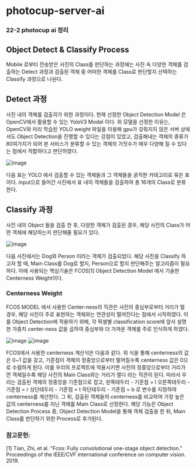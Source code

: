 # photocup-server-ai
### 22-2 photocup ai 정리
## Object Detect & Classify Process
Mobile 로부터 전송받은 사진의 Class를 판단하는 과정에는 사진 속 다양한 객체를 검출하는 Detect 과정과 검출된 객체 중 어떠한 객체를 Class로 판단할지 선택하는
Classify 과정으로 나뉜다.
## Detect 과정
사진 내의 객체를 검출히가 위한 과정이다. 현재 선정한 Object Detection Model 은 OpenCV에서 활용할 수 있는 YoloV3 Model 이다. 위 모델을 선정한 이유는, OpenCV와
미리 학습된 YOLO weight 파일을 이용해 gpu가 갖춰지지 않은 서버 상에서도 Object Detection을 진행할 수 있다는 강점이 있었고, 검출해내는 객체의 종류가 80여가지가 
되어 본 서비스가 분류할 수 있는 객체의 가짓수가 매우 다양해 질 수 있다는 점에서 적합하다고 판단하였다.

![image](https://user-images.githubusercontent.com/39343594/231322329-6ff6f5c8-b55b-4f70-97fe-61501300f3de.png)

다음 표는 YOLO 에서 검출할 수 있는 객체들과 그 객체들을 굵직한 카테고리로 묶은 표이다. input으로 들어간 사진에서 표 내의 객체들을 검출하여 총 16개의 Class로 분류한다.

## Classify 과정
사진 내의 Object 들을 검출 한 후, 다양한 객체가 검출된 경우, 해당 사진의 Class가 어떤 객체에 해당하는지 판단해줄 필요가 있다.

![image](https://user-images.githubusercontent.com/39343594/231322542-2c6a0559-794e-4a73-a486-86c1d631d6da.png)

다음 사진에서는 Dog와 Person 이라는 객체가 검출되었다. 해당 사진을 Classify 하고자 할 때, Main Class를 Dog로 할지, Person으로 할지 판단해주는 알고리즘이 필요하다.
이에 사용되는 핵심기술은 FCOS[1] Object Detection Model 에서 기술한 Centerness Weight이다.

### Centerness Weight
FCOS MODEL 에서 사용한 Center-ness의 직관은 사진의 중심부로부터 거리가 멀 경우, 해당 사진이 주로 표현하는 객체와는 연관성이 떨어진다는 점에서 시작하였다.
이를 Object Detection에 적용하기 위해, 각 픽셀별 classification score에 앞서 설명한 가중치 center-ness 값을 곱하여 중심부와 더 가까운 객체를 주로 인식하게 하였다.

![image](https://user-images.githubusercontent.com/39343594/231323130-ab535377-d27f-4b70-b357-ec027c74c08c.png)
![image](https://user-images.githubusercontent.com/39343594/231323285-1b5977e8-4393-48cd-af68-b3a6787f01c2.png)

FCOS에서 사용한 centerness 계산식은 다음과 같다. 위 식을 통해 centerness의 값은 0~1 값을 갖고, 기준점이 객체의 정중앙으로부터 멀어질수록 centerness 값은 0으로
수렴하게 된다.
이를 우리의 프로젝트에 적용시키면 사진의 정중앙으로부터 거리가 먼 객체일수록 해당 사진의 Main Class와는 거리가 멀다 라는 직관이 된다. 따라서 우리는 검출된 객체의 
정중앙을 기준점으로 잡고,
    왼쪽테두리 - 기준점 = l
    오른쪽테두리 - 기준점 = r 
    상단테두리 - 기준점 = t
    하단테두리 - 기준점 = b
로 변수를 지정하여 centerness를 계산한다.
그 뒤, 검출된 객체들의 centerness를 비교하여 가장 높은 값의 centerness를 지닌 객체를 Main Class로 선정한다.
해당 기능은 Object Detection Process 중, Object Detection Model을 통해 객체 검출을 한 뒤, Main Class를 판단하기 위한 Process로 추가된다.


### 참고문헌:

[1] Tian, Zhi, et al. "Fcos: Fully convolutional one-stage object detection." Proceedings of the IEEE/CVF international conference on computer vision. 2019.
